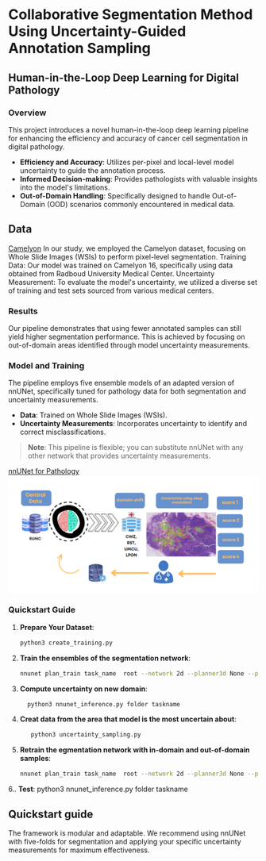 # Collaborative Segmentation Method Using Uncertainty-Guided Annotation Sampling
## Human-in-the-Loop Deep Learning for Digital Pathology

### Overview

This project introduces a novel human-in-the-loop deep learning pipeline for enhancing the efficiency and accuracy of cancer cell segmentation in digital pathology. 

- **Efficiency and Accuracy**: Utilizes per-pixel and local-level model uncertainty to guide the annotation process.
- **Informed Decision-making**: Provides pathologists with valuable insights into the model's limitations.
- **Out-of-Domain Handling**: Specifically designed to handle Out-of-Domain (OOD) scenarios commonly encountered in medical data.
## Data
[Camelyon](https://camelyon17.grand-challenge.org/)
In our study, we employed the Camelyon dataset, focusing on Whole Slide Images (WSIs) to perform pixel-level segmentation.
Training Data: Our model was trained on Camelyon 16, specifically using data obtained from Radboud University Medical Center.
Uncertainty Measurement: To evaluate the model's uncertainty, we utilized a diverse set of training and test sets sourced from various medical centers.
### Results

Our pipeline demonstrates that using fewer annotated samples can still yield higher segmentation performance. This is achieved by focusing on out-of-domain areas identified through model uncertainty measurements.

### Model and Training

The pipeline employs five ensemble models of an adapted version of nnUNet, specifically tuned for pathology data for both segmentation and uncertainty measurements.

- **Data**: Trained on Whole Slide Images (WSIs).
- **Uncertainty Measurements**: Incorporates uncertainty to identify and correct misclassifications.

> **Note**: This pipeline is flexible; you can substitute nnUNet with any other network that provides uncertainty measurements.

[nnUNet for Pathology](https://github.com/DIAGNijmegen/nnUNet-for-pathology/tree/nnunet_for_pathology_v1)
![Overview](images/overview.PNG)

### Quickstart Guide

1. **Prepare Your Dataset**:  
   ```bash
   python3 create_training.py

2. **Train the ensembles of the segmentation network**:
   
   ```bash
   nnunet plan_train task_name  root --network 2d --planner3d None --planner2d ExperimentPlanner2D_v21_RGB_scaleTo_0_1_bs8_ps512 --plans nnUNet_RGB_scaleTo_0_1_bs8_ps512 --trainer nnUNetTrainerV2_BN --fold 0 to 4
   
 3. **Compute uncertainty on new domain**:
     ```bash
       python3 nnunet_inference.py folder taskname 

 4. **Creat data from the area that model is the most uncertain about**:
    ```bash
       python3 uncertainty_sampling.py
5. **Retrain the egmentation network with in-domain and out-of-domain samples**:
   ```bash
   nnunet plan_train task_name  root --network 2d --planner3d None --planner2d ExperimentPlanner2D_v21_RGB_scaleTo_0_1_bs8_ps512 --plans nnUNet_RGB_scaleTo_0_1_bs8_ps512 --trainer nnUNetTrainerV2_BN --fold 0
   
 6.. **Test**:
       python3 nnunet_inference.py folder taskname

    
## Quickstart guide
The framework is modular and adaptable. We recommend using nnUNet with five-folds for segmentation and applying your specific uncertainty measurements for maximum effectiveness.

